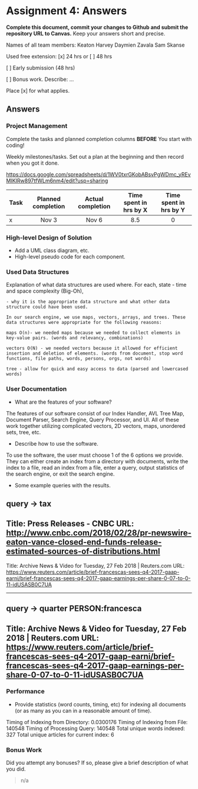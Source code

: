 # Assignment 4: Answers

**Complete this document, commit your changes to Github and submit the repository URL to Canvas.** Keep your answers short and precise.

Names of all team members:
Keaton Harvey
Daymien Zavala
Sam Skanse

Used free extension: [x] 24 hrs or [ ] 48 hrs

[ ] Early submission (48 hrs)

[ ] Bonus work. Describe: ...

Place [x] for what applies.


## Answers

### Project Management

Complete the tasks and planned completion columns **BEFORE** You start with 
coding!


Weekly milestones/tasks. Set out a plan at the beginning and then record when you got it done.

https://docs.google.com/spreadsheets/d/1WV0txrGKobABsvPgWDmc_yREvMIKIRw897tfWLm6nm4/edit?usp=sharing

| Task        | Planned completion | Actual completion | Time spent in hrs by X | Time spent in hrs by Y |
| ----------- | :-----------------:| :---------------: | :--------------------: | :--------------------: |
| x           | Nov 3              | Nov 6             | 8.5                    | 0                      |


### High-level Design of Solution

- Add a UML class diagram, etc. 
- High-level pseudo code for each component.

### Used Data Structures
Explanation of what data structures are used where. For each, state
    - time and space complexity (Big-Oh),

    - why it is the appropriate data structure and what other data structure could have been used.

    In our search engine, we use maps, vectors, arrays, and trees. These data structures were appropriate for the following reasons: 

    maps O(n)- we needed maps because we needed to collect elements in key-value pairs. (words and relevancy, combinations)

    vectors O(N) - we needed vectors because it allowed for efficient insertion and deletion of elements. (words from document, stop word functions, file paths, words, persons, orgs, not words)

    tree - allow for quick and easy access to data (parsed and lowercased words)

### User Documentation
- What are the features of your software?

The features of our software consist of our Index Handler, AVL Tree Map, Document Parser, Search Engine, Query Processor, and UI. All of these work together utilizing complicated vectors, 2D vectors, maps, unordered sets, tree, etc.   

- Describe how to use the software. 

To use the software, the user must choose 1 of the 6 options we provide. They can either create an index from a directory with documents, write the index to a file, read an index from a file, enter a query, output statistics of the search engine, or exit the search engine. 

- Some example queries with the results.

query -> tax
-------------------------------------

Title: Press Releases - CNBC
URL: http://www.cnbc.com/2018/02/28/pr-newswire-eaton-vance-closed-end-funds-release-estimated-sources-of-distributions.html
----------------------------------------

Title: Archive News &amp; Video for Tuesday, 27 Feb 2018 | Reuters.com
URL: https://www.reuters.com/article/brief-francescas-sees-q4-2017-gaap-earni/brief-francescas-sees-q4-2017-gaap-earnings-per-share-0-07-to-0-11-idUSASB0C7UA

--------------------------------------

query -> quarter PERSON:francesca
-------------------------------------

Title: Archive News &amp; Video for Tuesday, 27 Feb 2018 | Reuters.com
URL: https://www.reuters.com/article/brief-francescas-sees-q4-2017-gaap-earni/brief-francescas-sees-q4-2017-gaap-earnings-per-share-0-07-to-0-11-idUSASB0C7UA
----------------------------------------

### Performance
- Provide statistics (word counts, timing, etc) for indexing all documents (or as many as you can in a reasonable amount of time).

Timing of Indexing from Directory: 0.0300176 
Timing of Indexing from File: 140548
Timing of Processing Query: 140548
Total unique words indexed: 327
Total unique articles for current index: 6

### Bonus Work
Did you attempt any bonuses? If so, please give a brief description of what you did.

   > n/a